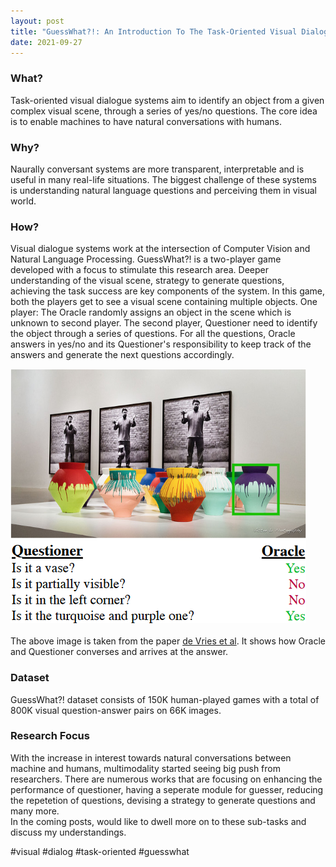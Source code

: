 ```yaml
---
layout: post
title: "GuessWhat?!: An Introduction To The Task-Oriented Visual Dialogue Systems"
date: 2021-09-27
---
```

### What?
Task-oriented visual dialogue systems aim to identify an object from a given complex visual scene, through a series of yes/no questions. The core idea is to enable machines to have natural conversations with humans.

### Why?
Naurally conversant systems are more transparent, interpretable and is useful in many real-life situations. The biggest challenge of these systems is understanding natural language questions and perceiving them in visual world. <br/>

### How?
Visual dialogue systems work at the intersection of Computer Vision and Natural Language Processing. GuessWhat?! is a two-player game developed with a focus to stimulate this research area. Deeper understanding of the visual scene, strategy to generate questions, achieving the task success are key components of the system. In this game, both the players get to see a visual scene containing multiple objects. One player: The Oracle randomly assigns an object in the scene which is unknown to second player. The second player, Questioner need to identify the object through a series of questions. For all the questions, Oracle answers in yes/no and its Questioner's responsibility to keep track of the answers and generate the next questions accordingly.<br/>

![image info](../images/Example_Image.png)
<br/>
<br/>
The above image is taken from the paper [de Vries et al](https://arxiv.org/pdf/1611.08481.pdf). It shows how Oracle and Questioner converses and arrives at the answer.<br/>

### Dataset
GuessWhat?! dataset consists of 150K human-played games with a total of 800K visual question-answer pairs on 66K images.<br/>

### Research Focus
With the increase in interest towards natural conversations between machine and humans, multimodality started seeing big push from researchers. There are numerous works that are focusing on enhancing the performance of questioner, having a seperate module for guesser, reducing the repetetion of questions, devising a strategy to generate questions and many more.  <br/>
In the coming posts, would like to dwell more on to these sub-tasks and discuss my understandings. <br/>

#visual #dialog #task-oriented #guesswhat

